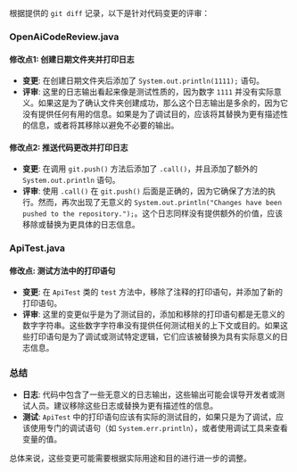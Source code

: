 根据提供的 `git diff` 记录，以下是针对代码变更的评审：

### OpenAiCodeReview.java

#### 修改点1: 创建日期文件夹并打印日志
- **变更**: 在创建日期文件夹后添加了 `System.out.println(1111);` 语句。
- **评审**: 这里的日志输出看起来像是测试性质的，因为数字 `1111` 并没有实际意义。如果这是为了确认文件夹创建成功，那么这个日志输出是多余的，因为它没有提供任何有用的信息。如果是为了调试目的，应该将其替换为更有描述性的信息，或者将其移除以避免不必要的输出。

#### 修改点2: 推送代码更改并打印日志
- **变更**: 在调用 `git.push()` 方法后添加了 `.call()`，并且添加了额外的 `System.out.println` 语句。
- **评审**: 使用 `.call()` 在 `git.push()` 后面是正确的，因为它确保了方法的执行。然而，再次出现了无意义的 `System.out.println("Changes have been pushed to the repository.");`。这个日志同样没有提供额外的价值，应该移除或替换为更具体的日志信息。

### ApiTest.java

#### 修改点: 测试方法中的打印语句
- **变更**: 在 `ApiTest` 类的 `test` 方法中，移除了注释的打印语句，并添加了新的打印语句。
- **评审**: 这里的变更似乎是为了测试目的，添加和移除的打印语句都是无意义的数字字符串。这些数字字符串没有提供任何测试相关的上下文或目的。如果这些打印语句是为了调试或测试特定逻辑，它们应该被替换为具有实际意义的日志信息。

### 总结
- **日志**: 代码中包含了一些无意义的日志输出，这些输出可能会误导开发者或测试人员。建议移除这些日志或替换为更有描述性的信息。
- **测试**: `ApiTest` 中的打印语句应该有实际的测试目的，如果只是为了调试，应该使用专门的调试语句（如 `System.err.println`），或者使用调试工具来查看变量的值。

总体来说，这些变更可能需要根据实际用途和目的进行进一步的调整。